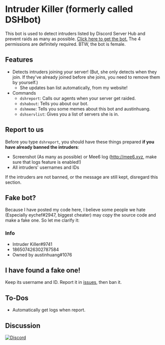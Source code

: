 # Intruder Killer (formerly called DSHbot)
This bot is used to detect intruders listed by Discord Server Hub and prevent raids as many as possible. [Click here to get the bot.](https://discordapp.com/oauth2/authorize?client_id=186507386981318657&scope=bot&permissions=268435469) The 4 permissions are definitely required. BTW, the bot is female.

## Features
* Detects intruders joining your server! (But, she only detects when they join. If they've already joined before she joins, you need to remove them by yourself.)
  * She updates ban list automatically, from my website!
* Commands
  * `dshreport`: Calls our agents when your server get raided.
  * `dshabout`: Tells you about our bot.
  * `dshmeme`: Tells you some memes about this bot and austinhuang.
  * `dshservlist`: Gives you a list of servers she is in.

## Report to us
Before you type `dshreport`, you should have these things prepared **if you have already banned the intruders**:
* Screenshot (As many as possible) or Mee6 log (http://mee6.xyz, make sure that logs feature is enabled!)
* All intruders' usernames and IDs

If the intruders are not banned, or the message are still kept, disregard this section.

## Fake bot?
Because I have posted my code here, I believe some people we hate (Especially eychef#2947, biggest cheater) may copy the source code and make a fake one. So let me clarify it:
### Info
* Intruder Killer#9741
* 186507426302787584
* Owned by austinhuang#1076

## I have found a fake one!
Keep its username and ID. Report it in [issues](https://github.com/austinhuang0131/Intruder-Killer/issues), then ban it.

## To-Dos
* Automatically get logs when report.

## Discussion
[![Discord](https://discordapp.com/api/servers/191999086272970753/widget.png?style=banner2)](http://discord.gg/014UYlML7lk1Fb7tB)
